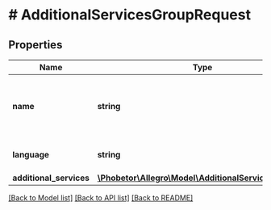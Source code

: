 # # AdditionalServicesGroupRequest

## Properties

Name | Type | Description | Notes
------------ | ------------- | ------------- | -------------
**name** | **string** | Name of the group provided by merchant, invisible for buyers. |
**language** | **string** | IETF language tag. | [optional]
**additional_services** | [**\Phobetor\Allegro\Model\AdditionalServiceRequest[]**](AdditionalServiceRequest.md) |  |

[[Back to Model list]](../../README.md#models) [[Back to API list]](../../README.md#endpoints) [[Back to README]](../../README.md)
